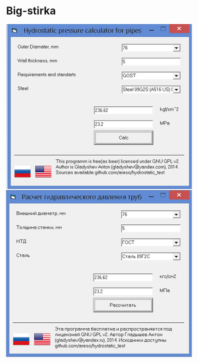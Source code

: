 # Big-stirka

![English](https://raw.githubusercontent.com/Areso/hydrostatic_test/master/screenshot_eng.png)
![Russian](https://raw.githubusercontent.com/Areso/hydrostatic_test/master/screenshot_rus.png)
